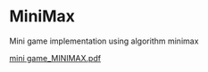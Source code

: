 # MiniMax
Mini game implementation using algorithm minimax

[mini game_MINIMAX.pdf](https://github.com/user-attachments/files/17006133/mini.game_MINIMAX.pdf)
